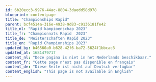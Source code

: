 ```yaml
---
id: 6b20ecc3-9976-44ac-8804-3daedd58d978
blueprint: contentpage
title: "Championships Rapid"
parent: bcf4514a-316e-4938-9d83-c9136181fe42
title_nl: "Rapid kampioenschap 2023"
title_fr: "Championnats Rapid  2023"
title_de: "Meisterschaften Rapid 2023"
title_en: "Rapid Championships 2023"
updated_by: b46560a0-b628-42f6-ba72-5624f1bbcac3
updated_at: 1681479717
content_nl: "Deze pagina is niet in het Nederlands beschikbaar."
content_fr: "Cette page n'est pas disponible en français"
content_de: "Diese Seite ist nicht auf Deutsch verfügbar"
content_english: "This page is not available in English"
---
```

